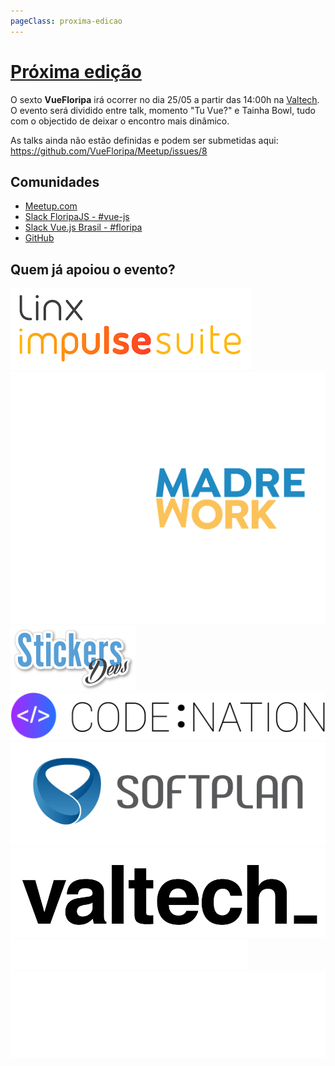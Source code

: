 ```yaml
---
pageClass: proxima-edicao
---
```

# [Próxima edição](https://www.meetup.com/vuefloripa/events/260940270/)

O sexto **VueFloripa** irá ocorrer no dia 25/05 a partir das 14:00h na [Valtech](https://goo.gl/maps/WU6BvFfJGqNdo2Lz6). O evento será dividido entre talk, momento "Tu Vue?" e Tainha Bowl, tudo com o objectido de deixar o encontro mais dinâmico.

As talks ainda não estão definidas e podem ser submetidas aqui: https://github.com/VueFloripa/Meetup/issues/8

## Comunidades

- [Meetup.com](https://www.meetup.com/pt-BR/vuefloripa)
- [Slack FloripaJS - #vue-js](http://slack.floripajs.org/)
- [Slack Vue.js Brasil - #floripa](https://vuejs-brasil.herokuapp.com/)
- [GitHub](https://github.com/VueFloripa)

## Quem já apoiou o evento?

<div class='apoiadores'>
  <a href='https://www.linx.com.br/linximpulse/'>
    <img alt='Linx Impulse Suite' src='/apoiadores/linximpulsesuite.png'>
  </a>

  <a href='http://comadrecowork.com/'>
    <img alt='Comadre Cowork' src='/apoiadores/comadrecowork.png' style='background-color: #444444;'>
  </a>

  <a href='https://www.stickersdevs.com.br/'>
    <img alt='Stickers Devs' src='/apoiadores/stickersdevs.png'>
  </a>

  <a href='https://www.codenation.com.br/'>
    <img alt='Code:Nation' src='/apoiadores/code:nation.png'>
  </a>

  <a href='https://www.softplan.com.br/'>
    <img alt='Softplan' src='/apoiadores/softplan.png'>
  </a>

  <a href='https://www.valtech.com/'>
    <img alt='Valtech_' src='/apoiadores/valtech.png'>
  </a>

  <a href='https://cheesecakelabs.com/'>
    <img alt='Cheesecake Labs' src='/apoiadores/cheesecakelabs.svg' class='bg-blue'>
  </a>

  <a href='http://construtechventures.com.br/'>
    <img alt='Construtech Ventures' src='/apoiadores/construtechventures.png' style='background-color: #223c5e;'>
  </a>
</div>

<style>
  .proxima-edicao img {
    margin-top: 20px;
    margin-right: 20px;
    height: 100px;
  }

  .proxima-edicao .bg-blue {
    background-color: blue;
  }

  .proxima-edicao .apoiadores {
    text-align: center;
  }
</style>
